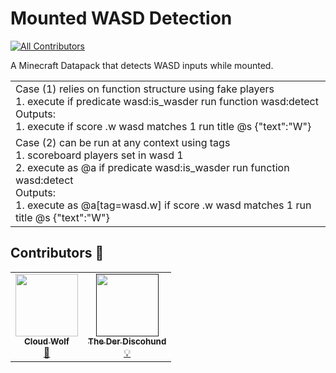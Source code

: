 # Mounted WASD Detection
<!-- ALL-CONTRIBUTORS-BADGE:START - Do not remove or modify this section -->
[![All Contributors](https://img.shields.io/badge/all_contributors-2-orange.svg?style=flat-square)](#contributors-)
<!-- ALL-CONTRIBUTORS-BADGE:END -->
A Minecraft Datapack that detects WASD inputs while mounted.

<table>
    <tr>
        <td>Case (1) relies on function structure using fake players<br>
		1. execute if predicate wasd:is_wasder run function wasd:detect <br>Outputs:<br>1. execute if score .w wasd matches 1 run title @s {"text":"W"}</td>
    </tr>
        <td>Case (2) can be run at  any context using tags<br>1. scoreboard players set in wasd 1 <br>
		2. execute as @a if predicate wasd:is_wasder run function wasd:detect <br>Outputs:<br>1. execute as @a[tag=wasd.w] if score .w wasd matches 1 run title @s {"text":"W"}</td>
    </tr>
</table>


## Contributors 🧱

<!-- prettier-ignore-start -->
<!-- markdownlint-disable -->
<table>
  <tr>
    <td align="center"><a href="https://github.com/CLoudWolfYT"><img src="https://avatars.githubusercontent.com/u/64243799?v=4" width="100px;" alt=""/><br /><sub><b>Cloud Wolf</b></sub></a><br /><a href="#" title="Datapack Creator">🔨</a></td>
    <td align="center"><a href=""><img src="https://avatars.githubusercontent.com/u/0" width="100px;" alt=""/><br /><sub><b>The Der Discohund</b></sub></a><br /><a href="#" title="Theory Contributor">💡</a></td>
    
  </tr>
</table>

<!-- markdownlint-enable -->
<!-- prettier-ignore-end -->
